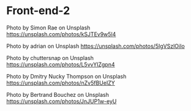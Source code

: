 # Front-end-2




Photo by Simon Rae on Unsplash
https://unsplash.com/photos/kSJTEv9w5l4

Photo by adrian on Unsplash
https://unsplash.com/photos/5IgVSzlOiIo

Photo by chuttersnap on Unsplash
https://unsplash.com/photos/L5vvYIZgpn4

Photo by Dmitry Nucky Thompson on Unsplash
https://unsplash.com/photos/nZv5fBUeIZY

Photo by Bertrand Bouchez on Unsplash
https://unsplash.com/photos/JnJUP1w-eyU
